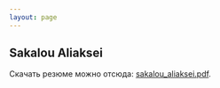 ```yaml
---
layout: page
---
```


## Sakalou Aliaksei 

Скачать резюме можно отсюда: <a href="/sakalou_aliaksei.pdf">sakalou_aliaksei.pdf</a>.
